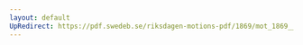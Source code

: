 ```yaml
---
layout: default
UpRedirect: https://pdf.swedeb.se/riksdagen-motions-pdf/1869/mot_1869__ak__00074/mot_1869__ak__00074_001.pdf
---
```

